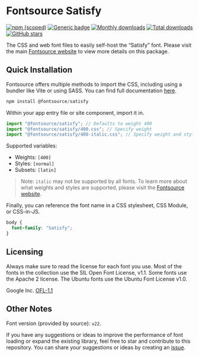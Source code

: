 # Fontsource Satisfy

[![npm (scoped)](https://img.shields.io/npm/v/@fontsource/satisfy?color=brightgreen)](https://www.npmjs.com/package/@fontsource/satisfy) [![Generic badge](https://img.shields.io/badge/fontsource-passing-brightgreen)](https://github.com/fontsource/fontsource) [![Monthly downloads](https://badgen.net/npm/dm/@fontsource/satisfy)](https://github.com/fontsource/fontsource) [![Total downloads](https://badgen.net/npm/dt/@fontsource/satisfy)](https://github.com/fontsource/fontsource) [![GitHub stars](https://img.shields.io/github/stars/fontsource/fontsource.svg?style=social&label=Star)](https://github.com/fontsource/fontsource/stargazers)

The CSS and web font files to easily self-host the “Satisfy” font. Please visit the main [Fontsource website](https://fontsource.org/fonts/satisfy) to view more details on this package.

## Quick Installation

Fontsource offers multiple methods to import the CSS, including using a bundler like Vite or using SASS. You can find full documentation [here](https://fontsource.org/docs/getting-started/introduction).

```javascript
npm install @fontsource/satisfy
```

Within your app entry file or site component, import it in.

```javascript
import "@fontsource/satisfy"; // Defaults to weight 400
import "@fontsource/satisfy/400.css"; // Specify weight
import "@fontsource/satisfy/400-italic.css"; // Specify weight and style
```

Supported variables:
- Weights: `[400]`
- Styles: `[normal]`
- Subsets: `[latin]`

> Note: `italic` may not be supported by all fonts. To learn more about what weights and styles are supported, please visit the [Fontsource website](https://fontsource.org/fonts/satisfy).

Finally, you can reference the font name in a CSS stylesheet, CSS Module, or CSS-in-JS.

```css
body {
  font-family: "Satisfy";
}
```

## Licensing
Always make sure to read the license for each font you use. Most of the fonts in the collection use the SIL Open Font License, v1.1. Some fonts use the Apache 2 license. The Ubuntu fonts use the Ubuntu Font License v1.0.

Google Inc.
[OFL-1.1](http://scripts.sil.org/OFL)

## Other Notes
Font version (provided by source): `v22`.

If you have any suggestions or ideas to improve the performance of font loading or expand the existing library, feel free to star and contribute to this repository. You can share your suggestions or ideas by creating an [issue](https://github.com/fontsource/fontsource/issues).